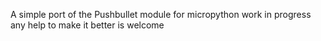 A simple port of the Pushbullet module for micropython
work in progress
any help to make it better is welcome